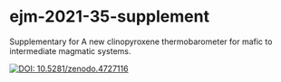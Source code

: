 # ejm-2021-35-supplement
Supplementary for A new clinopyroxene thermobarometer for mafic to intermediate magmatic systems.

[![DOI: 10.5281/zenodo.4727116](https://zenodo.org/badge/DOI/10.5281/zenodo.4727116.svg)](https://doi.org/10.5281/zenodo.4727116)
